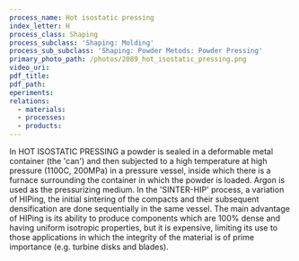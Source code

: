 ```yaml
---
process_name: Hot isostatic pressing
index_letter: H
process_class: Shaping
process_subclass: 'Shaping: Molding'
process_sub_subclass: 'Shaping: Powder Metods: Powder Pressing'
primary_photo_path: /photos/2089_hot_isostatic_pressing.png
video_uri:
pdf_title:
pdf_path:
eperiments:
relations:
  - materials:
  - processes:
  - products:
---
```


In HOT ISOSTATIC PRESSING a powder is sealed in a deformable metal container (the 'can') and then subjected to a high temperature at high pressure (1100C, 200MPa) in a pressure vessel, inside which there is a furnace surrounding the container in which the powder is loaded. Argon is used as the pressurizing medium. In the 'SINTER-HIP' process, a variation of HIPing, the initial sintering of the compacts and their subsequent densification are done sequentially in the same vessel. The main advantage of HIPing is its ability to produce components which are 100% dense and having uniform isotropic properties, but it is expensive, limiting its use to those applications in which the integrity of the material is of prime importance (e.g. turbine disks and blades).